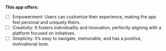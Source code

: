 **This app offers:**

- [ ] Empowerment: Users can customize their experience, making the app feel personal and uniquely theirs.
- [ ] Creativity: It fosters individuality and innovation, perfectly aligning with a platform focused on initiatives.
- [ ] Simplicity: It’s easy to navigate, memorable, and has a positive, motivational tone.
